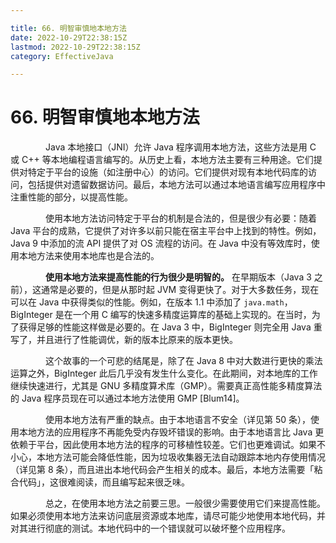 ```yaml
---

title: 66. 明智审慎地本地方法
date: 2022-10-29T22:38:15Z
lastmod: 2022-10-29T22:38:15Z
category: EffectiveJava

---
```


# 66. 明智审慎地本地方法


　　　　Java 本地接口（JNI）允许 Java 程序调用本地方法，这些方法是用 C 或 C++ 等本地编程语言编写的。从历史上看，本地方法主要有三种用途。它们提供对特定于平台的设施（如注册中心）的访问。它们提供对现有本地代码库的访问，包括提供对遗留数据访问。最后，本地方法可以通过本地语言编写应用程序中注重性能的部分，以提高性能。

　　　　使用本地方法访问特定于平台的机制是合法的，但是很少有必要：随着 Java 平台的成熟，它提供了对许多以前只能在宿主平台中上找到的特性。例如，Java 9 中添加的流 API 提供了对 OS 流程的访问。在 Java 中没有等效库时，使用本地方法来使用本地库也是合法的。

　　　　**使用本地方法来提高性能的行为很少是明智的。**  在早期版本（Java 3 之前），这通常是必要的，但是从那时起 JVM 变得更快了。对于大多数任务，现在可以在 Java 中获得类似的性能。例如，在版本 1.1 中添加了 `java.math`，BigInteger 是在一个用 C 编写的快速多精度运算库的基础上实现的。在当时，为了获得足够的性能这样做是必要的。在 Java 3 中，BigInteger 则完全用 Java 重写了，并且进行了性能调优，新的版本比原来的版本更快。

　　　　这个故事的一个可悲的结尾是，除了在 Java 8 中对大数进行更快的乘法运算之外，BigInteger 此后几乎没有发生什么变化。在此期间，对本地库的工作继续快速进行，尤其是 GNU 多精度算术库（GMP）。需要真正高性能多精度算法的 Java 程序员现在可以通过本地方法使用 GMP [Blum14]。

　　　　使用本地方法有严重的缺点。由于本地语言不安全（详见第 50 条），使用本地方法的应用程序不再能免受内存毁坏错误的影响。由于本地语言比 Java 更依赖于平台，因此使用本地方法的程序的可移植性较差。它们也更难调试。如果不小心，本地方法可能会降低性能，因为垃圾收集器无法自动跟踪本地内存使用情况（详见第 8 条），而且进出本地代码会产生相关的成本。最后，本地方法需要「粘合代码」，这很难阅读，而且编写起来很乏味。

　　　　总之，在使用本地方法之前要三思。一般很少需要使用它们来提高性能。如果必须使用本地方法来访问底层资源或本地库，请尽可能少地使用本地代码，并对其进行彻底的测试。本地代码中的一个错误就可以破坏整个应用程序。
